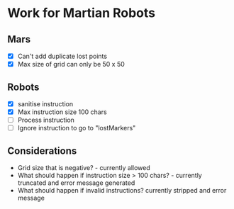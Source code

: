 # Work for Martian Robots

## Mars
- [x] Can't add duplicate lost points
- [x] Max size of grid can only be 50 x 50

## Robots
- [x] sanitise instruction
- [x] Max instruction size 100 chars
- [ ] Process instruction
- [ ] Ignore instruction to go to "lostMarkers"

## Considerations
- Grid size that is negative? - currently allowed
- What should happen if instruction size > 100 chars? - currently truncated and error message generated
- What should happen if invalid instructions? currently stripped and error message

